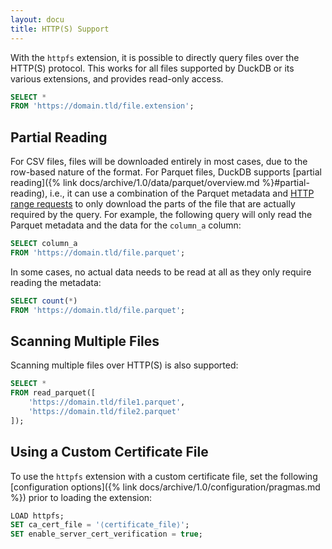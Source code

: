 ```yaml
---
layout: docu
title: HTTP(S) Support
---
```


With the `httpfs` extension, it is possible to directly query files over the HTTP(S) protocol. This works for all files supported by DuckDB or its various extensions, and provides read-only access.

```sql
SELECT *
FROM 'https://domain.tld/file.extension';
```

## Partial Reading

For CSV files, files will be downloaded entirely in most cases, due to the row-based nature of the format.
For Parquet files, DuckDB supports [partial reading]({% link docs/archive/1.0/data/parquet/overview.md %}#partial-reading), i.e., it can use a combination of the Parquet metadata and [HTTP range requests](https://developer.mozilla.org/en-US/docs/Web/HTTP/Range_requests) to only download the parts of the file that are actually required by the query. For example, the following query will only read the Parquet metadata and the data for the `column_a` column:

```sql
SELECT column_a
FROM 'https://domain.tld/file.parquet';
```

In some cases, no actual data needs to be read at all as they only require reading the metadata:

```sql
SELECT count(*)
FROM 'https://domain.tld/file.parquet';
```

## Scanning Multiple Files

Scanning multiple files over HTTP(S) is also supported:

```sql
SELECT *
FROM read_parquet([
    'https://domain.tld/file1.parquet',
    'https://domain.tld/file2.parquet'
]);
```

## Using a Custom Certificate File

To use the `httpfs` extension with a custom certificate file, set the following [configuration options]({% link docs/archive/1.0/configuration/pragmas.md %}) prior to loading the extension:

```sql
LOAD httpfs;
SET ca_cert_file = '⟨certificate_file⟩';
SET enable_server_cert_verification = true;
```
